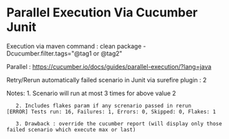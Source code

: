 # Parallel Execution Via Cucumber Junit

Execution via maven command : clean package -Dcucumber.filter.tags="@tag1 or @tag2"

Parallel : https://cucumber.io/docs/guides/parallel-execution/?lang=java

Retry/Rerun automatically failed scenario in Junit via surefire plugin  :
<rerunFailingTestsCount>2</rerunFailingTestsCount>

Notes: 1. Scenario will run at most 3 times for above value 2 

       2. Includes flakes param if any screnario passed in rerun                                                                        [ERROR] Tests run: 16, Failures: 1, Errors: 0, Skipped: 0, Flakes: 1

       3. Drawback : override the cucumber report (will display only those failed scenario which execute max or last)
